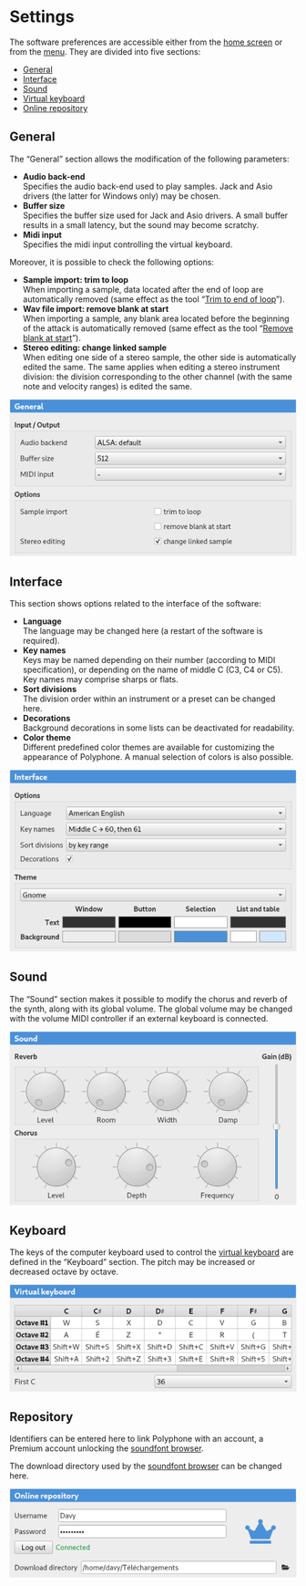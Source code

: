# Settings

The software preferences are accessible either from the [home screen] or from
the [menu]. They are divided into five sections:

  - [General]
  - [Interface]
  - [Sound]
  - [Virtual keyboard]
  - [Online repository]


<a name="doc_general"/>

## General

The “General” section allows the modification of the following parameters:

  - **Audio back-end**  
    Specifies the audio back-end used to play samples. Jack and Asio drivers
    (the latter for Windows only) may be chosen.
  - **Buffer size**  
    Specifies the buffer size used for Jack and Asio drivers. A small buffer
    results in a small latency, but the sound may become scratchy.
  - **Midi input**  
    Specifies the midi input controlling the virtual keyboard.

Moreover, it is possible to check the following options:

  - **Sample import: trim to loop**  
    When importing a sample, data located after the end of loop are
    automatically removed (same effect as the tool “[Trim to end of loop]”).
  - **Wav file import: remove blank at start**  
    When importing a sample, any blank area located before the beginning of the
    attack is automatically removed (same effect as the tool
    “[Remove blank at start]”).
  - **Stereo editing: change linked sample**  
    When editing one side of a stereo sample, the other side is automatically
    edited the same. The same applies when editing a stereo instrument division:
    the division corresponding to the other channel (with the same note and
    velocity ranges) is edited the same.

![settings, general]


<a name="doc_interface"/>

## Interface

This section shows options related to the interface of the software:

  - **Language**  
    The language may be changed here (a restart of the software is required).
  - **Key names**  
    Keys may be named depending on their number (according to MIDI
    specification), or depending on the name of middle C (C3, C4 or C5). Key
    names may comprise sharps or flats.
  - **Sort divisions**  
    The division order within an instrument or a preset can be changed here.
  - **Decorations**  
    Background decorations in some lists can be deactivated for readability.
  - **Color theme**  
    Different predefined color themes are available for customizing the
    appearance of Polyphone. A manual selection of colors is also possible.

![settings, interface]


<a name="doc_sound"/>

## Sound

The “Sound” section makes it possible to modify the chorus and reverb of the
synth, along with its global volume. The global volume may be changed with the
volume MIDI controller if an external keyboard is connected.

![settings, sound]


<a name="doc_keyboard"/>

## Keyboard

The keys of the computer keyboard used to control the [virtual keyboard] are
defined in the “Keyboard” section. The pitch may be increased or decreased
octave by octave.

![settings, keyboard]


<a name="doc_repository"/>

## Repository

Identifiers can be entered here to link Polyphone with an account, a Premium
account unlocking the [soundfont browser].

The download directory used by the [soundfont browser] can be changed here.

![settings, repository]



[General]:           #doc_general
[Interface]:         #doc_interface
[Sound]:             #doc_sound
[Virtual keyboard]:  #doc_keyboard
[Online repository]: #doc_repository

[home screen]:           index.md
[menu]:                  menu.md#doc_shortcuts
[Trim to end of loop]:   soundfont-editor/tools/sample-tools.md#doc_trimloop
[Remove blank at start]: soundfont-editor/tools/sample-tools.md#doc_removeblank
[virtual keyboard]:      soundfont-editor/toolbar.md#doc_keyboard
[soundfont browser]:     soundfont-browser.md

[settings, general]:    images/settings_general.png
[settings, interface]:  images/settings_interface.png
[settings, sound]:      images/settings_sound.png
[settings, keyboard]:   images/settings_keyboard.png
[settings, repository]: images/settings_repository.png
